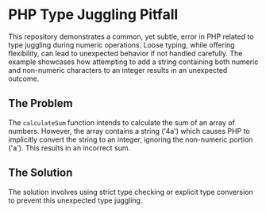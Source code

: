 # PHP Type Juggling Pitfall

This repository demonstrates a common, yet subtle, error in PHP related to type juggling during numeric operations.  Loose typing, while offering flexibility, can lead to unexpected behavior if not handled carefully.  The example showcases how attempting to add a string containing both numeric and non-numeric characters to an integer results in an unexpected outcome.

## The Problem

The `calculateSum` function intends to calculate the sum of an array of numbers.  However, the array contains a string ('4a') which causes PHP to implicitly convert the string to an integer, ignoring the non-numeric portion ('a').  This results in an incorrect sum.

## The Solution

The solution involves using strict type checking or explicit type conversion to prevent this unexpected type juggling.